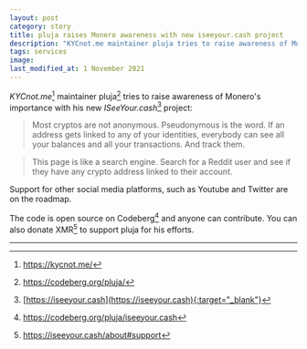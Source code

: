 ```yaml
---
layout: post
category: story
title: pluja raises Monero awareness with new iseeyour.cash project
description: "KYCnot.me maintainer pluja tries to raise awareness of Monero's importance with his new ISeeYour.cash project"
tags: services
image: 
last_modified_at: 1 November 2021
---
```


*KYCnot.me*[^1] maintainer pluja[^2] tries to raise awareness of Monero's importance with his new *ISeeYour.cash*[^3] project:

>  Most cryptos are not anonymous. Pseudonymous is the word. If an address gets linked to any of your identities, everybody can see all your balances and all your transactions. And track them.

> This page is like a search engine. Search for a Reddit user and see if they have any crypto address linked to their account. 

Support for other social media platforms, such as Youtube and Twitter are on the roadmap.

The code is open source on Codeberg[^4] and anyone can contribute. You can also donate XMR[^5] to support pluja for his efforts.


---

[^1]: https://kycnot.me/
[^2]: https://codeberg.org/pluja/
[^3]: [https://iseeyour.cash](https://iseeyour.cash){:target="_blank"}
[^4]: https://codeberg.org/pluja/iseeyour.cash
[^5]: https://iseeyour.cash/about#support
[^6]: https://libredd.it/r/Monero/comments/qnygye

